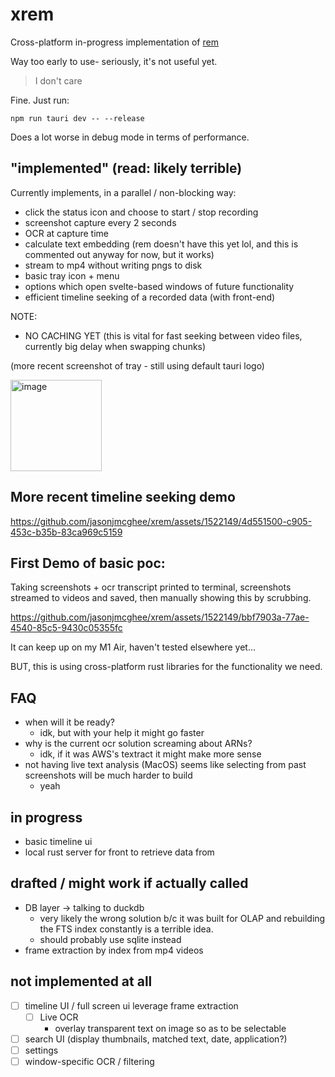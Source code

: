 # xrem

Cross-platform in-progress implementation of [rem](https://github.com/jasonjmcghee/rem)

Way too early to use- seriously, it's not useful yet.

> I don't care

Fine. Just run:

`npm run tauri dev -- --release`

Does a lot worse in debug mode in terms of performance.

## "implemented" (read: likely terrible)
Currently implements, in a parallel / non-blocking way:
- click the status icon and choose to start / stop recording
- screenshot capture every 2 seconds
- OCR at capture time
- calculate text embedding (rem doesn't have this yet lol, and this is commented out anyway for now, but it works)
- stream to mp4 without writing pngs to disk
- basic tray icon + menu
- options which open svelte-based windows of future functionality
- efficient timeline seeking of a recorded data (with front-end)

NOTE: 
- NO CACHING YET (this is vital for fast seeking between video files, currently big delay when swapping chunks)

(more recent screenshot of tray - still using default tauri logo)

<img width="146" alt="image" src="https://github.com/jasonjmcghee/xrem/assets/1522149/34e140ff-b047-4160-9947-2d30824210e4">

## More recent timeline seeking demo

https://github.com/jasonjmcghee/xrem/assets/1522149/4d551500-c905-453c-b35b-83ca969c5159


## First Demo of basic poc:

Taking screenshots + ocr transcript printed to terminal, screenshots streamed to videos and saved, 
then manually showing this by scrubbing. 

https://github.com/jasonjmcghee/xrem/assets/1522149/bbf7903a-77ae-4540-85c5-9430c05355fc

It can keep up on my M1 Air, haven't tested elsewhere yet...

BUT, this is using cross-platform rust libraries for the functionality we need.

## FAQ
- when will it be ready?
    - idk, but with your help it might go faster
- why is the current ocr solution screaming about ARNs?
    - idk, if it was AWS's textract it might make more sense
- not having live text analysis (MacOS) seems like selecting from past screenshots will be much harder to build
    - yeah  

## in progress
- basic timeline ui
- local rust server for front to retrieve data from

## drafted / might work if actually called
- DB layer -> talking to duckdb
    - very likely the wrong solution b/c it was built for OLAP and rebuilding the FTS index constantly is a terrible idea.
    - should probably use sqlite instead
- frame extraction by index from mp4 videos

## not implemented at all
- [ ] timeline UI / full screen ui leverage frame extraction
    - [ ] Live OCR
        - overlay transparent text on image so as to be selectable
- [ ] search UI (display thumbnails, matched text, date, application?)
- [ ] settings
- [ ] window-specific OCR / filtering

